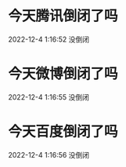 # 今天腾讯倒闭了吗

2022-12-4 1:16:52 没倒闭

# 今天微博倒闭了吗

2022-12-4 1:16:55 没倒闭

# 今天百度倒闭了吗

2022-12-4 1:16:56 没倒闭

